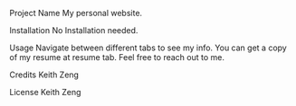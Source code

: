 Project Name
My personal website.

Installation
No Installation needed.

Usage
Navigate between different tabs to see my info.
You can get a copy of my resume at resume tab.
Feel free to reach out to me.

Credits
Keith Zeng

License
Keith Zeng
